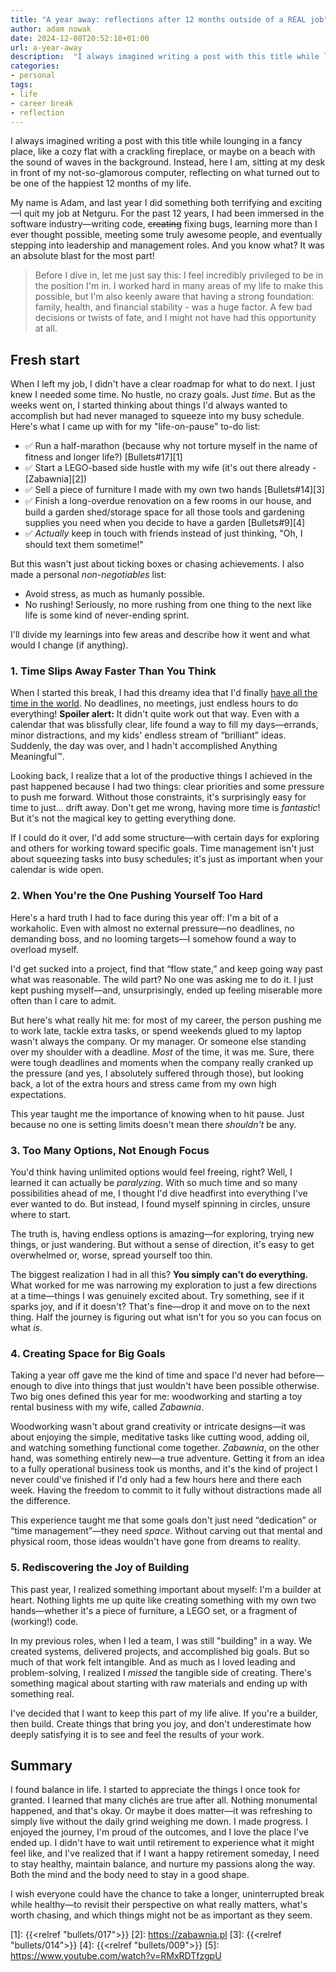 ```yaml
---
title: "A year away: reflections after 12 months outside of a REAL job"
author: adam nowak
date: 2024-12-08T20:52:18+01:00
url: a-year-away
description:  "I always imagined writing a post with this title while lounging in a fancy place, like a cozy flat with a crackling fireplace, or maybe on a beach with the sound of waves in the background. Instead, here I am, sitting at my desk in front of my not-so-glamorous computer, reflecting on what turned out to be one of the happiest 12 months of my life."
categories: 
- personal
tags: 
- life
- career break
- reflection
---
```


I always imagined writing a post with this title while lounging in a fancy place, like a cozy flat with a crackling fireplace, or maybe on a beach with the sound of waves in the background. Instead, here I am, sitting at my desk in front of my not-so-glamorous computer, reflecting on what turned out to be one of the happiest 12 months of my life.

My name is Adam, and last year I did something both terrifying and exciting—I quit my job at Netguru. For the past 12 years, I had been immersed in the software industry—writing code, ~~creating~~ fixing bugs, learning more than I ever thought possible, meeting some truly awesome people, and eventually stepping into leadership and management roles. And you know what? It was an absolute blast for the most part!

> Before I dive in, let me just say this: I feel incredibly privileged to be in the position I'm in. I worked hard in many areas of my life to make this possible, but I'm also keenly aware that having a strong foundation: family, health, and financial stability - was a huge factor. A few bad decisions or twists of fate, and I might not have had this opportunity at all.

## Fresh start

When I left my job, I didn't have a clear roadmap for what to do next. I just knew I needed some time. No hustle, no crazy goals. Just _time_. But as the weeks went on, I started thinking about things I'd always wanted to accomplish but had never managed to squeeze into my busy schedule. Here's what I came up with for my "life-on-pause" to-do list:

- ✅ Run a half-marathon (because why not torture myself in the name of fitness and longer life?) [Bullets#17][1]
- ✅ Start a LEGO-based side hustle with my wife (it's out there already - [Zabawnia][2])
- ✅ Sell a piece of furniture I made with my own two hands [Bullets#14][3]
- ✅ Finish a long-overdue renovation on a few rooms in our house, and build a garden shed/storage space for all those tools and gardening supplies you need when you decide to have a garden [Bullets#9][4]
- ✅ _Actually_ keep in touch with friends instead of just thinking, "Oh, I should text them sometime!"

But this wasn't just about ticking boxes or chasing achievements. I also made a personal _non-negotiables_ list:

- Avoid stress, as much as humanly possible.
- No rushing! Seriously, no more rushing from one thing to the next like life is some kind of never-ending sprint.

I'll divide my learnings into few areas and describe how it went and what would I change (if anything).

### 1. Time Slips Away Faster Than You Think

When I started this break, I had this dreamy idea that I'd finally [have all the time in the world](https://www.youtube.com/watch?v=RMxRDTfzgpU). No deadlines, no meetings, just endless hours to do everything! **Spoiler alert:** It didn't quite work out that way. Even with a calendar that was blissfully clear, life found a way to fill my days—errands, minor distractions, and my kids' endless stream of “brilliant” ideas. Suddenly, the day was over, and I hadn't accomplished Anything Meaningful™.

Looking back, I realize that a lot of the productive things I achieved in the past happened because I had two things: clear priorities and some pressure to push me forward. Without those constraints, it's surprisingly easy for time to just... drift away. Don't get me wrong, having more time is _fantastic_! But it's not the magical key to getting everything done.

If I could do it over, I'd add some structure—with certain days for exploring and others for working toward specific goals. Time management isn't just about squeezing tasks into busy schedules; it's just as important when your calendar is wide open.

### 2. When You're the One Pushing Yourself Too Hard

Here's a hard truth I had to face during this year off: I'm a bit of a workaholic. Even with almost no external pressure—no deadlines, no demanding boss, and no looming targets—I somehow found a way to overload myself.

I'd get sucked into a project, find that “flow state,” and keep going way past what was reasonable. The wild part? No one was asking me to do it. I just kept pushing myself—and, unsurprisingly, ended up feeling miserable more often than I care to admit.

But here's what really hit me: for most of my career, the person pushing me to work late, tackle extra tasks, or spend weekends glued to my laptop wasn't always the company. Or my manager. Or someone else standing over my shoulder with a deadline. _Most_ of the time, it was me. Sure, there were tough deadlines and moments when the company really cranked up the pressure (and yes, I absolutely suffered through those), but looking back, a lot of the extra hours and stress came from my own high expectations.

This year taught me the importance of knowing when to hit pause. Just because no one is setting limits doesn't mean there _shouldn't_ be any.

### 3. Too Many Options, Not Enough Focus

You'd think having unlimited options would feel freeing, right? Well, I learned it can actually be _paralyzing_. With so much time and so many possibilities ahead of me, I thought I'd dive headfirst into everything I've ever wanted to do. But instead, I found myself spinning in circles, unsure where to start.

The truth is, having endless options is amazing—for exploring, trying new things, or just wandering. But without a sense of direction, it's easy to get overwhelmed or, worse, spread yourself too thin.

The biggest realization I had in all this? **You simply can't do everything.** What worked for me was narrowing my exploration to just a few directions at a time—things I was genuinely excited about. Try something, see if it sparks joy, and if it doesn't? That's fine—drop it and move on to the next thing. Half the journey is figuring out what isn't for you so you can focus on what _is_.

### 4. Creating Space for Big Goals

Taking a year off gave me the kind of time and space I'd never had before—enough to dive into things that just wouldn't have been possible otherwise. Two big ones defined this year for me: woodworking and starting a toy rental business with my wife, called _Zabawnia_.

Woodworking wasn't about grand creativity or intricate designs—it was about enjoying the simple, meditative tasks like cutting wood, adding oil, and watching something functional come together. _Zabawnia_, on the other hand, was something entirely new—a true adventure. Getting it from an idea to a fully operational business took us months, and it's the kind of project I never could've finished if I'd only had a few hours here and there each week. Having the freedom to commit to it fully without distractions made all the difference.

This experience taught me that some goals don't just need “dedication” or “time management”—they need _space_. Without carving out that mental and physical room, those ideas wouldn't have gone from dreams to reality.

### 5. Rediscovering the Joy of Building

This past year, I realized something important about myself: I'm a builder at heart. Nothing lights me up quite like creating something with my own two hands—whether it's a piece of furniture, a LEGO set, or a fragment of (working!) code.

In my previous roles, when I led a team, I was still "building" in a way. We created systems, delivered projects, and accomplished big goals. But so much of that work felt intangible. And as much as I loved leading and problem-solving, I realized I _missed_ the tangible side of creating. There's something magical about starting with raw materials and ending up with something real.

I've decided that I want to keep this part of my life alive. If you're a builder, then build. Create things that bring you joy, and don't underestimate how deeply satisfying it is to see and feel the results of your work.

## Summary

I found balance in life. I started to appreciate the things I once took for granted. I learned that many clichés are true after all. Nothing monumental happened, and that's okay. Or maybe it does matter—it was refreshing to simply live without the daily grind weighing me down. I made progress. I enjoyed the journey, I'm proud of the outcomes, and I love the place I've ended up. I didn't have to wait until retirement to experience what it might feel like, and I've realized that if I want a happy retirement someday, I need to stay healthy, maintain balance, and nurture my passions along the way. Both the mind and the body need to stay in a good shape.

I wish everyone could have the chance to take a longer, uninterrupted break while healthy—to revisit their perspective on what really matters, what's worth chasing, and which things might not be as important as they seem.

[1]: {{<relref "bullets/017">}}
[2]: https://zabawnia.pl
[3]: {{<relref "bullets/014">}}
[4]: {{<relref "bullets/009">}}
[5]: https://www.youtube.com/watch?v=RMxRDTfzgpU
